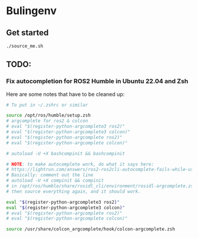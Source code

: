 # Bulingenv

## Get started

```bash
./source_me.sh
```

## TODO:

### Fix autocompletion for ROS2 Humble in Ubuntu 22.04 and Zsh

Here are some notes that have to be cleaned up:

```bash
# To put in ~/.zshrc or similar

source /opt/ros/humble/setup.zsh
# argcomplete for ros2 & colcon
# eval "$(register-python-argcomplete3 ros2)"
# eval "$(register-python-argcomplete3 colcon)"
# eval "$(register-python-argcomplete ros2)"
# eval "$(register-python-argcomplete colcon)"

# autoload -U +X bashcompinit && bashcompinit

# NOTE: to make autocomplete work, do what it says here:
# https://lightrun.com/answers/ros2-ros2cli-autocomplete-fails-while-using-zsh
# Basically: comment out the line
# autoload -U +X compinit && compinit
# in /opt/ros/humble/share/rosidl_cli/environment/rosidl-argcomplete.zsh
# then source everything again, and it should work.

eval "$(register-python-argcomplete3 ros2)"
eval "$(register-python-argcomplete3 colcon)"
# eval "$(register-python-argcomplete ros2)"
# eval "$(register-python-argcomplete colcon)"

source /usr/share/colcon_argcomplete/hook/colcon-argcomplete.zsh
```
